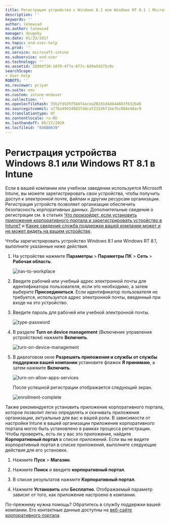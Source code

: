 ```yaml
---
title: Регистрация устройства с Windows 8.1 или Windows RT 8.1 | Microsoft Docs
description: ''
keywords: ''
author: lenewsad
ms.author: lanewsad
manager: dougeby
ms.date: 01/23/2017
ms.topic: end-user-help
ms.prod: ''
ms.service: microsoft-intune
ms.subservice: end-user
ms.technology: ''
ms.assetid: 28984f26-1070-4f7a-877c-669a59375c0c
searchScope:
- User help
ROBOTS: ''
ms.reviewer: priyar
ms.suite: ems
ms.custom: intune-enduser
ms.collection: ''
ms.openlocfilehash: 35b2fdd25f58df4acea202d1d4d844683f632b49
ms.sourcegitcommit: a77ba49424803fddcaf23326f1befbc004e48ac9
ms.translationtype: HT
ms.contentlocale: ru-RU
ms.lasthandoff: 05/27/2020
ms.locfileid: "83880639"
---
```

# <a name="how-to-enroll-your-windows-81-or-windows-rt-81-device-in-intune"></a>Регистрация устройства Windows 8.1 или Windows RT 8.1 в Intune  

Если в вашей компании или учебном заведении используется Microsoft Intune, вы можете зарегистрировать свои устройства, чтобы получить доступ к электронной почте, файлам и другим ресурсам организации. Регистрация устройств позволяет организации обеспечить безопасность корпоративных данных. Дополнительные сведения о регистрации см. в статьях [Что произойдет, если установить приложение корпоративного портала и зарегистрировать устройство в Intune?](what-happens-if-you-install-the-company-portal-app-and-enroll-your-device-in-intune-windows.md) и [Какие сведения служба поддержки вашей компании может и не может видеть на вашем устройстве](what-info-can-your-company-see-when-you-enroll-your-device-in-intune.md).  


Чтобы зарегистрировать устройство Windows 8.1 или Windows RT 8.1, выполните указанные ниже действия.  

1. На устройстве нажмите **Параметры** &gt; **Параметры ПК** &gt; **Сеть** &gt; **Рабочая область**.  

    ![nav-to-workplace](./media/W81-1-workplacejoin.png)  

2. Введите рабочий или учебный адрес электронной почты для идентификатора пользователя, если это необходимо, а затем выберите **Присоединиться**. Если идентификатор пользователя не требуется, используется адрес электронной почты, введенный при входе на это устройство.  

3. Введите пароль для рабочей или учебной электронной почты.  


    ![type-password](./media/W81-2-workplacesettings_signin.png)  

4. В разделе **Turn on device management** (Включение управления устройством) нажмите **Включить**.  


    ![turn-on-device-management](./media/W81-3-dev-mgt-turn-on.png)  

5. В диалоговом окне **Разрешить приложения и службы от службы поддержки вашей компании** установите флажок **Я принимаю**, а затем нажмите **Включить**.  


    ![turn-on-allow-apps-services](./media/W81-4-agree-allow-apps-services.png)  

    После успешной регистрации отображается следующий экран.  


    ![enrollment-complete](./media/W81-5-enrolled-done.png)

Также рекомендуется установить приложение корпоративного портала, которое позволит легко определять и скачивать приложения организации, актуальные для вас и вашей роли. В зависимости от настройки Intune в вашей организации приложение корпоративного портала могло быть установлено в рамках процесса регистрации. Чтобы проверить, есть ли у вас это приложение, найдите **Корпоративный портал** в списке приложений. Если вы не видите корпоративный портал в списке приложений, выполните следующие действия для его установки.

1. Нажмите **Пуск** &gt; **Магазин**.  

2. Нажмите **Поиск** и введите **корпоративный портал**.  

3. В списке результатов нажмите **Корпоративный портал**.  

4. Нажмите **Установить** или **Бесплатно**. Отображаемый параметр зависит от того, как приложение настроено в компании.  

По-прежнему нужна помощь? Обратитесь в службу поддержки вашей компании. Его контактные данные доступны на [веб-сайте корпоративного портала](https://go.microsoft.com/fwlink/?linkid=2010980).  
